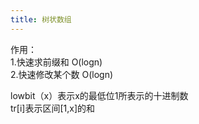 ```yaml
---
title: 树状数组
---
```

作用：  
1.快速求前缀和 O(logn)  
2.快速修改某个数 O(logn)  

lowbit（x）表示x的最低位1所表示的十进制数  
tr[i]表示区间[1,x]的和  






